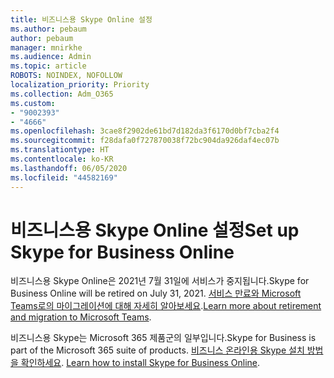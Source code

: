 ```yaml
---
title: 비즈니스용 Skype Online 설정
ms.author: pebaum
author: pebaum
manager: mnirkhe
ms.audience: Admin
ms.topic: article
ROBOTS: NOINDEX, NOFOLLOW
localization_priority: Priority
ms.collection: Adm_O365
ms.custom:
- "9002393"
- "4666"
ms.openlocfilehash: 3cae8f2902de61bd7d182da3f6170d0bf7cba2f4
ms.sourcegitcommit: f28dafa0f727870038f72bc904da926daf4ec07b
ms.translationtype: HT
ms.contentlocale: ko-KR
ms.lasthandoff: 06/05/2020
ms.locfileid: "44582169"
---
```

# <a name="set-up-skype-for-business-online"></a><span data-ttu-id="a66d8-102">비즈니스용 Skype Online 설정</span><span class="sxs-lookup"><span data-stu-id="a66d8-102">Set up Skype for Business Online</span></span>

<span data-ttu-id="a66d8-103">비즈니스용 Skype Online은 2021년 7월 31일에 서비스가 중지됩니다.</span><span class="sxs-lookup"><span data-stu-id="a66d8-103">Skype for Business Online will be retired on July 31, 2021.</span></span> <span data-ttu-id="a66d8-104">[서비스 만료와 Microsoft Teams로의 마이그레이션에 대해 자세히 알아보세요](https://docs.microsoft.com/microsoftteams/skype-for-business-online-retirement).</span><span class="sxs-lookup"><span data-stu-id="a66d8-104">[Learn more about retirement and migration to Microsoft Teams](https://docs.microsoft.com/microsoftteams/skype-for-business-online-retirement).</span></span>

<span data-ttu-id="a66d8-105">비즈니스용 Skype는 Microsoft 365 제품군의 일부입니다.</span><span class="sxs-lookup"><span data-stu-id="a66d8-105">Skype for Business is part of the Microsoft 365 suite of products.</span></span> <span data-ttu-id="a66d8-106">[비즈니스 온라인용 Skype 설치 방법을 확인하세요](https://support.office.com/article/Install-Skype-for-Business-Online-8a618bc4-3fc8-4d5f-9d62-cf93a0494800). </span><span class="sxs-lookup"><span data-stu-id="a66d8-106">[Learn how to install Skype for Business Online](https://support.office.com/article/Install-Skype-for-Business-Online-8a618bc4-3fc8-4d5f-9d62-cf93a0494800).</span></span>
